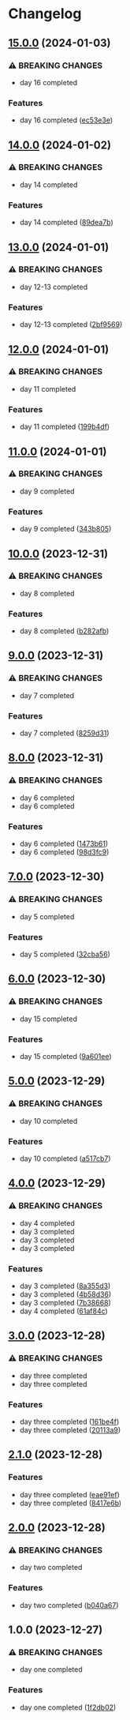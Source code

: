 # Changelog

## [15.0.0](https://github.com/sergiorgiraldo/AdventOfCode2022/compare/v14.0.0...v15.0.0) (2024-01-03)


### ⚠ BREAKING CHANGES

* day 16 completed

### Features

* day 16 completed ([ec53e3e](https://github.com/sergiorgiraldo/AdventOfCode2022/commit/ec53e3e767c04f4e1b4380a717ea4df418b233c5))

## [14.0.0](https://github.com/sergiorgiraldo/AdventOfCode2022/compare/v13.0.0...v14.0.0) (2024-01-02)


### ⚠ BREAKING CHANGES

* day 14 completed

### Features

* day 14 completed ([89dea7b](https://github.com/sergiorgiraldo/AdventOfCode2022/commit/89dea7bb97e7ae9bd3754a769a92097fe6d5e88a))

## [13.0.0](https://github.com/sergiorgiraldo/AdventOfCode2022/compare/v12.0.0...v13.0.0) (2024-01-01)


### ⚠ BREAKING CHANGES

* day 12-13 completed

### Features

* day 12-13 completed ([2bf9569](https://github.com/sergiorgiraldo/AdventOfCode2022/commit/2bf9569f2cd603f74893fa5583169469a5134258))

## [12.0.0](https://github.com/sergiorgiraldo/AdventOfCode2022/compare/v11.0.0...v12.0.0) (2024-01-01)


### ⚠ BREAKING CHANGES

* day 11 completed

### Features

* day 11 completed ([199b4df](https://github.com/sergiorgiraldo/AdventOfCode2022/commit/199b4dfa57f7b536d35be34289ac312fb8eab3e6))

## [11.0.0](https://github.com/sergiorgiraldo/AdventOfCode2022/compare/v10.0.0...v11.0.0) (2024-01-01)


### ⚠ BREAKING CHANGES

* day 9 completed

### Features

* day 9 completed ([343b805](https://github.com/sergiorgiraldo/AdventOfCode2022/commit/343b8056f5d52ab0a319b52ab4f81852eca74c98))

## [10.0.0](https://github.com/sergiorgiraldo/AdventOfCode2022/compare/v9.0.0...v10.0.0) (2023-12-31)


### ⚠ BREAKING CHANGES

* day 8 completed

### Features

* day 8 completed ([b282afb](https://github.com/sergiorgiraldo/AdventOfCode2022/commit/b282afb6311088bf67a970f29fae4c67cffe52b1))

## [9.0.0](https://github.com/sergiorgiraldo/AdventOfCode2022/compare/v8.0.0...v9.0.0) (2023-12-31)


### ⚠ BREAKING CHANGES

* day 7 completed

### Features

* day 7 completed ([8259d31](https://github.com/sergiorgiraldo/AdventOfCode2022/commit/8259d311c290824a048818b8e94cd92c555e1064))

## [8.0.0](https://github.com/sergiorgiraldo/AdventOfCode2022/compare/v7.0.0...v8.0.0) (2023-12-31)


### ⚠ BREAKING CHANGES

* day 6 completed
* day 6 completed

### Features

* day 6 completed ([1473b61](https://github.com/sergiorgiraldo/AdventOfCode2022/commit/1473b61a7bb6bec723ba8d6b7fe7707463bbee27))
* day 6 completed ([98d3fc9](https://github.com/sergiorgiraldo/AdventOfCode2022/commit/98d3fc9655d67d4f1d6f482412ce6da5395ed53d))

## [7.0.0](https://github.com/sergiorgiraldo/AdventOfCode2022/compare/v6.0.0...v7.0.0) (2023-12-30)


### ⚠ BREAKING CHANGES

* day 5 completed

### Features

* day 5 completed ([32cba56](https://github.com/sergiorgiraldo/AdventOfCode2022/commit/32cba566fcd5379bdbf17374f2a9af4aac8f996a))

## [6.0.0](https://github.com/sergiorgiraldo/AdventOfCode2022/compare/v5.0.0...v6.0.0) (2023-12-30)


### ⚠ BREAKING CHANGES

* day 15 completed

### Features

* day 15 completed ([9a601ee](https://github.com/sergiorgiraldo/AdventOfCode2022/commit/9a601ee68714b292bbe55d1e20e63e29a5c8701f))

## [5.0.0](https://github.com/sergiorgiraldo/AdventOfCode2022/compare/v4.0.0...v5.0.0) (2023-12-29)


### ⚠ BREAKING CHANGES

* day 10 completed

### Features

* day 10 completed ([a517cb7](https://github.com/sergiorgiraldo/AdventOfCode2022/commit/a517cb7946b73b5d3cf927c50ade2ddb793f11bb))

## [4.0.0](https://github.com/sergiorgiraldo/AdventOfCode2022/compare/v3.0.0...v4.0.0) (2023-12-29)


### ⚠ BREAKING CHANGES

* day 4 completed
* day 3 completed
* day 3 completed
* day 3 completed

### Features

* day 3 completed ([8a355d3](https://github.com/sergiorgiraldo/AdventOfCode2022/commit/8a355d3402e9c97be10c31243f3527dc821a9d73))
* day 3 completed ([4b58d36](https://github.com/sergiorgiraldo/AdventOfCode2022/commit/4b58d3658270ff87ae930425c26b8a67c06ab41b))
* day 3 completed ([7b38668](https://github.com/sergiorgiraldo/AdventOfCode2022/commit/7b38668e63713bfb8d35c6245e50e19ba73dc2eb))
* day 4 completed ([61af84c](https://github.com/sergiorgiraldo/AdventOfCode2022/commit/61af84ce8abfedbf1b089f944d0170f6c538afd6))

## [3.0.0](https://github.com/sergiorgiraldo/AdventOfCode2022/compare/v2.1.0...v3.0.0) (2023-12-28)


### ⚠ BREAKING CHANGES

* day three completed
* day three completed

### Features

* day three completed ([161be4f](https://github.com/sergiorgiraldo/AdventOfCode2022/commit/161be4ffa02a5096a5efd5162fd0d0444d1c17fc))
* day three completed ([20113a9](https://github.com/sergiorgiraldo/AdventOfCode2022/commit/20113a9cf220536fb4ceebb20478378f98b9424f))

## [2.1.0](https://github.com/sergiorgiraldo/AdventOfCode2022/compare/v2.0.0...v2.1.0) (2023-12-28)


### Features

* day three completed ([eae91ef](https://github.com/sergiorgiraldo/AdventOfCode2022/commit/eae91efce70e143abacb5de0f41c72f257e36d3a))
* day three completed ([8417e6b](https://github.com/sergiorgiraldo/AdventOfCode2022/commit/8417e6bbb6ee7ba9a8c5d3a2e9d8ca8aa3ce31d9))

## [2.0.0](https://github.com/sergiorgiraldo/AdventOfCode2022/compare/v1.0.0...v2.0.0) (2023-12-28)


### ⚠ BREAKING CHANGES

* day two completed

### Features

* day two completed ([b040a67](https://github.com/sergiorgiraldo/AdventOfCode2022/commit/b040a677fc4652f7366f509aa93de47f400cd98e))

## 1.0.0 (2023-12-27)


### ⚠ BREAKING CHANGES

* day one completed

### Features

* day one completed ([1f2db02](https://github.com/sergiorgiraldo/AdventOfCode2022/commit/1f2db0290e306b984edfa1f87f9de83cdc5dbe43))
